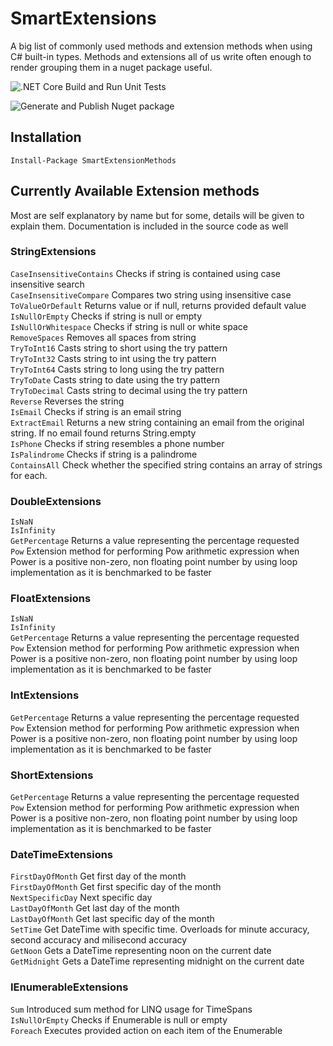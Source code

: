 # SmartExtensions

A big list of commonly used methods and extension methods when using C# built-in types. 
Methods and extensions all of us write often enough to render grouping them in a nuget package useful. 

![.NET Core Build and Run Unit Tests](https://github.com/DevsAnon/SmartExtensions/workflows/.NET%20Core%20Build%20and%20Run%20Unit%20Tests/badge.svg?event=push)

![Generate and Publish Nuget package](https://github.com/DevsAnon/SmartExtensions/workflows/Generate%20and%20Publish%20Nuget/badge.svg?event=push)

## Installation

```PM>
Install-Package SmartExtensionMethods
```

## Currently Available Extension methods
Most are self explanatory by name but for some, details will be given to explain them. Documentation is included in the source code as well

### StringExtensions

`CaseInsensitiveContains` Checks if string is contained using case insensitive search</br> 
`CaseInsensitiveCompare` Compares two string using insensitive case</br> 
`ToValueOrDefault` Returns value or if null, returns provided default value</br> 
`IsNullOrEmpty` Checks if string is null or empty</br> 
`IsNullOrWhitespace` Checks if string is null or white space</br> 
`RemoveSpaces` Removes all spaces from string</br> 
`TryToInt16` Casts string to short using the try pattern</br> 
`TryToInt32` Casts string to int using the try pattern</br> 
`TryToInt64` Casts string to long using the try pattern</br> 
`TryToDate` Casts string to date using the try pattern</br> 
`TryToDecimal` Casts string to decimal using the try pattern</br> 
`Reverse` Reverses the string</br> 
`IsEmail` Checks if string is an email string</br> 
`ExtractEmail` Returns a new string containing an email from the original string. If no email found returns String.empty</br> 
`IsPhone` Checks if string resembles a phone number</br> 
`IsPalindrome` Checks if string is a palindrome</br> 
`ContainsAll` Check whether the specified string contains an array of strings for each.</br> 

### DoubleExtensions

`IsNaN`</br>
`IsInfinity`</br>
`GetPercentage` Returns a value representing the percentage requested</br>
`Pow` Extension method for performing Pow arithmetic expression when Power is a positive non-zero, non floating point number by using loop implementation as it is benchmarked to be faster</br>

### FloatExtensions

`IsNaN`</br>
`IsInfinity`</br>
`GetPercentage` Returns a value representing the percentage requested</br>
`Pow` Extension method for performing Pow arithmetic expression when Power is a positive non-zero, non floating point number by using loop implementation as it is benchmarked to be faster</br>

### IntExtensions

`GetPercentage` Returns a value representing the percentage requested</br>
`Pow` Extension method for performing Pow arithmetic expression when Power is a positive non-zero, non floating point number by using loop implementation as it is benchmarked to be faster</br>

### ShortExtensions

`GetPercentage` Returns a value representing the percentage requested</br>
`Pow` Extension method for performing Pow arithmetic expression when Power is a positive non-zero, non floating point number by using loop implementation as it is benchmarked to be faster</br>

### DateTimeExtensions

`FirstDayOfMonth` Get first day of the month</br>
`FirstDayOfMonth` Get first specific day of the month</br>
`NextSpecificDay` Next specific day</br>
`LastDayOfMonth` Get last day of the month</br>
`LastDayOfMonth` Get last specific day of the month</br>
`SetTime` Get DateTime with specific time. Overloads for minute accuracy, second accuracy and milisecond accuracy</br>
`GetNoon` Gets a DateTime representing noon on the current date</br>
`GetMidnight` Gets a DateTime representing midnight on the current date</br>

### IEnumerableExtensions
`Sum` Introduced sum method for LINQ usage for TimeSpans</br>
`IsNullOrEmpty` Checks if Enumerable is null or empty</br>
`Foreach` Executes provided action on each item of the Enumerable</br>
